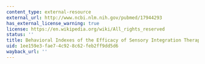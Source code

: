 ```yaml
---
content_type: external-resource
external_url: http://www.ncbi.nlm.nih.gov/pubmed/17944293
has_external_license_warning: true
license: https://en.wikipedia.org/wiki/All_rights_reserved
status: ''
title: Behavioral Indexes of the Efficacy of Sensory Integration Therapy
uid: 1ee159e3-fae7-4c92-8c62-feb2ff9dd5d6
wayback_url: ''
---
```

